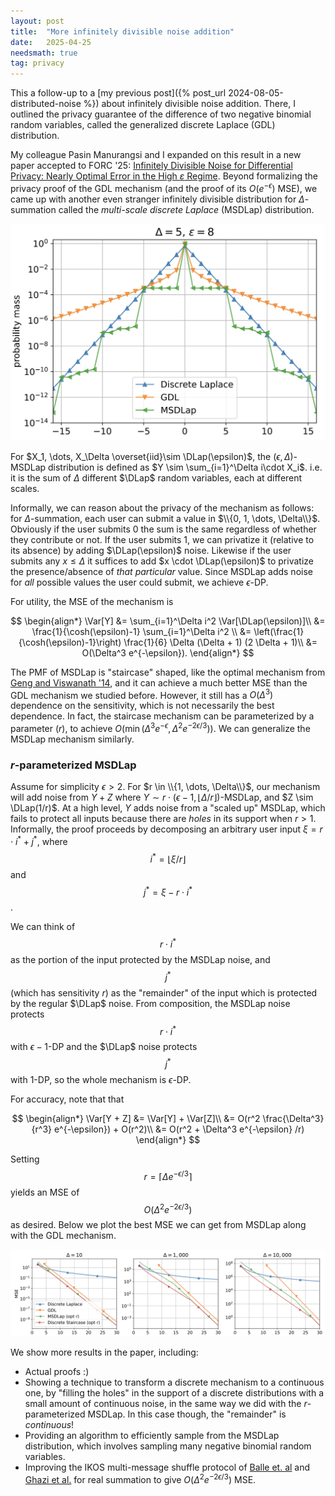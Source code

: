```yaml
---
layout: post
title:  "More infinitely divisible noise addition"
date:   2025-04-25
needsmath: true
tag: privacy
---
```


This a follow-up to a [my previous post]({% post_url 2024-08-05-distributed-noise %}) about infinitely divisible noise addition. There, I outlined the privacy guarantee of the difference of two negative binomial random variables, called
the generalized discrete Laplace (GDL) distribution.

My colleague Pasin Manurangsi and I expanded on this result in a new paper accepted to FORC '25:
[Infinitely Divisible Noise for Differential Privacy: Nearly Optimal Error in the High $\varepsilon$ Regime](https://arxiv.org/abs/2504.05202). Beyond formalizing the privacy proof of the GDL mechanism (and the proof of its $O(e^{-\epsilon})$ MSE), we came up with another even stranger infinitely divisible distribution for $\Delta$-summation called the _multi-scale discrete Laplace_ (MSDLap)
distribution.

![Figure 1](/images/msdlap-gdl-pmfs.png)

For $X_1, \dots, X_\Delta \overset{iid}\sim \DLap(\epsilon)$, the  $(\epsilon, \Delta)$-MSDLap distribution is defined as $Y \sim \sum_{i=1}^\Delta i\cdot X_i$. i.e. it is the sum of $\Delta$ different $\DLap$ random variables, each at different scales.

Informally, we can reason about the privacy of the mechanism as follows: for $\Delta$-summation, each user can submit a value
in $\\{0, 1, \dots, \Delta\\}$. Obviously if the user submits 0 the sum is the same regardless of whether they contribute or not.
If the user submits 1, we can privatize it (relative to its absence) by adding $\DLap(\epsilon)$ noise. Likewise if the user submits any $x \le \Delta$ it suffices to add $x \cdot \DLap(\epsilon)$ to privatize the presence/absence of _that particular_ value. Since MSDLap adds noise for _all_ possible values the user could submit, we achieve $\epsilon$-DP.

For utility, the MSE of the mechanism is 

$$
\begin{align*}
\Var[Y] &= \sum_{i=1}^\Delta i^2 \Var[\DLap(\epsilon)]\\
&=  \frac{1}{\cosh(\epsilon)-1} \sum_{i=1}^\Delta i^2 \\
&= \left(\frac{1}{\cosh(\epsilon)-1}\right) \frac{1}{6} \Delta (\Delta + 1) (2 \Delta + 1)\\
&= O(\Delta^3 e^{-\epsilon}).
\end{align*}
$$

The PMF of MSDLap is "staircase" shaped, like the optimal mechanism from [Geng and Viswanath '14](https://ieeexplore.ieee.org/document/6875258), and it can achieve a much better MSE than the GDL mechanism we studied before. However, it still
has a $O(\Delta^3)$ dependence on the sensitivity, which is not necessarily the best dependence. In fact, the staircase mechanism
can be parameterized by a parameter ($r$), to achieve $O(\min(\Delta^3 e^{-\epsilon}, \Delta^2 e^{-2\epsilon/3}))$. We can generalize the MSDLap mechanism similarly.

### $r$-parameterized MSDLap

Assume for simplicity $\epsilon > 2$. For $r \in \\{1, \dots, \Delta\\}$, our mechanism will add noise from $Y + Z$ where $Y \sim r \cdot (\epsilon - 1, \lfloor \Delta / r \rfloor)$-MSDLap, and $Z \sim \DLap(1/r)$.
At a high level, $Y$ adds noise from a "scaled up" MSDLap, which fails to protect all inputs because there are _holes_ in its support when $r > 1$. Informally, the proof proceeds by decomposing an arbitrary user input $\xi = r\cdot i^* + j^*$, where
$$i^* = \lfloor \xi / r \rfloor$$ and $$j^* = \xi - r \cdot i^*$$.

We can think of $$r \cdot i^*$$ as the portion of the input protected by the MSDLap noise, and $$j^*$$ (which has sensitivity $r$) as the "remainder" of the input which is protected by the regular $\DLap$ noise. From composition, the MSDLap noise protects $$r\cdot i^*$$ with $\epsilon - 1$-DP and the $\DLap$ noise protects $$j^*$$ with 1-DP, so the whole mechanism is $\epsilon$-DP.

For accuracy, note that that

$$
\begin{align*}
\Var[Y + Z] &= \Var[Y] + \Var[Z]\\
&= O(r^2 \frac{\Delta^3}{r^3} e^{-\epsilon}) + O(r^2)\\
&= O(r^2 + \Delta^3 e^{-\epsilon} /r)
\end{align*}
$$

Setting $$r = \lceil \Delta e^{-\epsilon/3} \rceil$$ yields an MSE of $$O(\Delta^2 e^{-2\epsilon /3})$$ as desired. Below
we plot the best MSE we can get from MSDLap along with the GDL mechanism.

![Figure 2](/images/discrete-inf-divis-mse.png)

We show more results in the paper, including:

- Actual proofs :)
- Showing a technique to transform a discrete mechanism to a continuous one, by "filling the holes" in the support
    of a discrete distributions with a small amount of continuous noise, in the same way we did with the $r$-parameterized MSDLap. In this case though, the "remainder" is _continuous_!
- Providing an algorithm to efficiently sample from the MSDLap distribution, which involves sampling many negative binomial random variables.
- Improving the IKOS multi-message shuffle protocol of [Balle et. al](https://arxiv.org/abs/2002.00817) and [Ghazi et al.](https://arxiv.org/abs/1909.11073) for real summation to give $O(\Delta^2 e^{-2 \epsilon /3})$ MSE.

